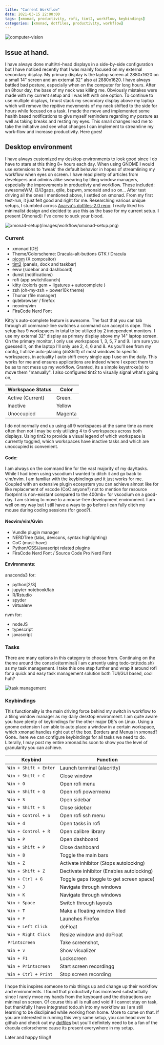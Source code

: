 ```yaml
---
title: "Current Workflow"
date: 2021-03-15 22:00:00 
tags: [xmonad, productivity, rofi, tint2, workflow, keybindings]
categories: [xmonad, dotfiles, productivity, workflow]
---
```


![computer-vision](/images/workflow/computer-vision.jpg)

## Issue at hand. 

I have always done multi/tri-head displays in a side-by-side configuration but I have noticed recently that I was mainly focused on my external secondary display. 
My primary display is the laptop screen at 2880x1620 on a small 14" screen and an external 32" also at 2880x1620. I have always battled bad posture, especially when
on the computer for long hours. After an 8hour day, the base of my neck was killing me. Obviously mistakes were made with my current setup and I was left with one option. 
To continue to use multiple displays, I must stack my secondary display above my laptop which will remove the repitive movements of my neck shifted to the side for hours 
while focused on a task. I made the move and implemented some health based notifications to give myself reminders regarding my posture as well as taking breaks and resting 
my eyes. This small changes lead me to take the initiative and see what changes I can implement to streamline my work-flow and increase productivity. Here goes!
 
## Desktop environment 

I have always customized my desktop environments to look good since I do have to stare at this thing 8+ hours each day. When using GNOME I would use extensions to 'tweak' 
the default behavior in hopes of streamlining my workflow when eyes on screen. I have read plenty of articles from developers and admins alike swearing by tiling window managers, 
especially the improvements in productivty and workflow. These included: awesomeWM, i3/i3gaps, qtile, bspwm, xmonaid and so on... After test driving all 
the ones I mentioned above, I settled on xmonad. From my first test-run, it just felt good and right for me. Researching various unique setups, I stumbled
across [Axarva's dotfiles-2.0 repo](http://www.github.com/Axarva/dotfiles-2.0/). I really liked his minimalist design and decided to use this as the base 
for my current setup. I present [Xmonad]: I've come to suck your blood. 



![xmonad-setup](/images/workflow/xmonad-setup.png)(/images/workflow/xmonad-setup.png)

### Current

- xmonad (DE)
- Theme/Colorscheme: Dracula-alt-buttons GTK / Dracula 
- [picom](http://www.github.com/jonaburg/picom/) (X compositor)
- [tint2](http://www.github.com/Axarva/tint2-1/) (panels, dock and taskbar)
- eww (sidebar and dashboard)  
- dunst (notifications)
- rofi (app switch/launch)
- kitty (colorls gem + ligatures + autocomplete )
- zsh (oh-my-zsh + power10k theme)
- Thunar (file manager)
- qutebrowser / firefox
- neovim/vim 
- FiraCode Nerd Font 

Kitty's auto-complete feature is awesome. The fact that you can tab through all command-line switches a command can accept is dope. 
This setup has 9 workspaces in total to be utilized by 2 independent monitors. I use my external 32" display as primary display above my 14" laptop screen. 
On the primary monitor, I only use workspaces 1, 3, 5, 7 and 9. I am sure you guessed it, on the laptop I'll only use 2, 4, 6 and 8. As you'll see from my config, 
I utilize auto-placing (doShift) of most windows to specific workspaces, in actuality I auto shift every single app I use on the daily. This works for me and ensures
applications are indeed where I expect them to be as to not mess up my workflow. Granted, its a simple keystroke(s) to move them "manually". I also configured tint2 to visually
signal what's going on, 

   | Workspace Status     | Color      |
   | -------------------- | ---------- |
   | Active (Current)     | Green.     |
   | Inactive             | Yellow     |
   | Unoccupied           | Magenta    |


I do not normally end up using all 9 workspaces at the same time as more often then not I may be only utilizing 4 to 6 workspaces across both displays. 
Using tint2 to provide a visual legend of which workspace is currently toggled, which workspaces have inactive tasks and which are unoccupied is convenient. 

#### Code: 

I am always on the command line for the vast majority of my day/tasks. While I had been using vscodium I wanted to ditch it and go back to vim/nvim. I am familiar with the keybindings
and it just works for me. Coupled with an extensive plugin ecosystem you can achieve almost like for like replacement of vscode (CoC anyone?) not to mention for resource footprint is 
non-existant compared to the 400mb+ for vscodium on a good-day. I am striving to move to a mouse-free development environment. I am well on my way but I still have a ways to go before i can fully
ditch my mouse during coding sessions (for good?).

#### Neovim/vim/Gvim 

  - Vundle plugin manager
  - NERDTree (tabs, devicons, syntax highlighting)
  - CoC (must-have)
  - Python/CSS/Javascript related plugins
  - FiraCode Nerd Font / Source Code Pro Nerd Font 

#### Environments:
  
 anaconda3 for:
  - python[2/3]
  - jupyter notebook/lab
  - R/Rstudio
  - spyder
  - virtualenv

  nvm for:
  - nodeJS
  - typescript
  - javascript

### Tasks

There are many options in this category to choose from. Continuing on the theme around the console(terminal) I am 
currently using todo-txt(todo.sh) as my task management. I take this one step further and wrap it around rofi for 
a quick and easy task management solution both TUI/GUI based, cool huh? 

![task management](/images/workflow/tasks-rofi.jpg)
  
### Keybindings

This functionality is the main driving force behind my switch in workflow to a tiling window manager as 
my daily desktop environment. I am quite aware you have plenty of keybindings for the other major DE's on
Linux. Using a gnome extension I am able to auto place a window in a certain workspace, which xmonad handles
right out of the box. Borders and Menus in xmonad? Gone.. here we can configure keybindings for all tasks we 
need to do. Literally, I may post my entire xmonad.hs soon to show you the level of granularity you can achieve. 


|        Keybind         |                 Function                 |
| ---------------------- | ---------------------------------------- |
| `Win + Shift + Enter`  | Launch terminal (alacritty)              |
| `Win + Shift + C`   	 | Close window                             |
| `Win + O`              | Open rofi menu                           |
| `Win + Shift + Q`   	 | Open rofi powermenu                      |
| `Win + S`              | Open sidebar                             |
| `Win + Shift + S`   	 | Close sidebar                            |
| `Win + Control + S`    | Open rofi ssh menu                       |
| `Win + d`              | Open tasks in rofi                       |
| `Win + Control + R`    | Open calibre library                     |
| `Win + P`              | Open dashboard                           |
| `Win + Shift + P`	     | Close dashboard                          |
| `Win + B`              | Toggle the main bars                     |
| `Win + Z`              | Activate inhibitor (Stops autolocking)   |
| `Win + Shift + Z`	     | Dectivate inhibitor (Enables autolocking)|
| `Win + Ctrl + G`    	 | Toggle gaps (toggle to get screen space) |
| `Win + J`              | Navigate through windows                 |
| `Win + K`              | Navigate through windows                 |
| `Win + Space`          | Switch through layouts                   |
| `Win + T`              | Make a floating window tiled             |
| `Win + F`              | Launches Firefox                         |
| `Win + Left Click`     | doFloat                                  |
| `Win + Right Click`    | Resize window and doFloat                |
| `Printscreen`          | Take screenshot,                         |
| `Win + v`              | Show visualizer                          |
| `Win + F1`             | Lockscreen                               |
| `Win + Printscreen`    | Start screen recordingg                  |
| `Win + Ctrl + Print`   | Stop screen recording                    |


I hope this inspires someone to mix things up and change up their workflow and environments. I found that productivity has 
increased substantially since I rarely mvoe my hands from the keyboard and the distractions are minimal on screen. Of course
this all is null and void if I cannot stay on task, but thankfully I have integrated todo.sh into my workflow as I am still learning
to be disclipined while working from home. More to come on that. If you are interested in running this very same setup, you can head over
to github and check out my [dotfiles](http://www.github.com/agonzal/dotfiles) but you'll definitely need to be a fan of the dracula colorscheme
cause its present everywhere in my setup. 


Later and happy tiling!! 
